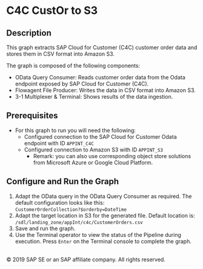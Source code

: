 # C4C CustOr to S3

## Description

This graph extracts SAP Cloud for Customer (C4C) customer order data and stores them in CSV format into Amazon S3.

The graph is composed of the following components:
- OData Query Consumer: Reads customer order data from the Odata endpoint exposed by SAP Cloud for Customer (C4C).
- Flowagent File Producer: Writes the data in CSV format into Amazon S3.
- 3-1 Multiplexer & Terminal: Shows results of the data ingestion.

## Prerequisites

- For this graph to run you will need the following:
    - Configured connection to the SAP Cloud for Customer Odata endpoint with ID `APPINT_C4C`        
    - Configured connection to Amazon S3 with ID `APPINT_S3`
        - Remark: you can also use corresponding object store solutions from Microsoft Azure or Google Cloud Platform.

## Configure and Run the Graph

1. Adapt the OData query in the OData Query Consumer as required. The default configuration looks like this:<br>
`CustomerOrderCollection?$orderby=DateTime`
2. Adapt the target location in S3 for the generated file. Default location is:
   `/sdl/landing_zone/appInt/c4c/CustomerOrders.csv`
3. Save and run the graph. 
4. Use the Terminal operator to view the status of the Pipeline during execution. Press `Enter` on the Terminal console to complete the graph.

<br>
<div class="footer">
   &copy; 2019 SAP SE or an SAP affiliate company. All rights reserved.
</div>
